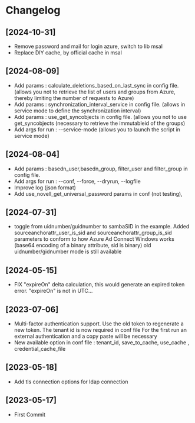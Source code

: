 # Changelog

## [2024-10-31]
- Remove password and mail for login azure, switch to lib msal
- Replace DIY cache, by official cache in msal

## [2024-08-09]
- Add params : calculate_deletions_based_on_last_sync in config file. (allows you not to retrieve the list of users and groups from Azure, thereby limiting the number of requests to Azure)
- Add params : synchronization_interval_service in config file. (allows in service mode to define the synchronization interval)
- Add params : use_get_syncobjects in config file. (allows you not to use get_syncobjects (necessary to retrieve the immutableid of the groups)
- Add args for run : --service-mode (allows you to launch the script in service mode)

## [2024-08-04]
- Add params : basedn_user,basedn_group, filter_user and filter_group in config file.
- Add args for run : --conf, --force, --dryrun, --logfile
- Improve log (json format)
- Add use_novell_get_universal_password params in conf (not testing), 

## [2024-07-31]
- toggle from uidnumber/guidnumber to sambaSID in the example. 
  Added sourceanchorattr_user_is_sid and sourceanchorattr_group_is_sid parameters to conform to how Azure Ad Connect Windows works (base64 encoding of a binary attribute, sid is binary)
  old uidnumber/gidnumber mode is still available

## [2024-05-15]
- FIX "expireOn" delta calculation, this would generate an expired token error. "expireOn" is not in UTC...

## [2023-07-06]
- Multi-factor authentication support. 
  Use the old token to regenerate a new token. The tenant id is now required in conf file
  For the first run an external authentication and a copy paste will be necessary
- New available option in conf file : tenant_id, save_to_cache, use_cache , credential_cache_file

## [2023-05-18]
- Add tls connection options for ldap connection

## [2023-05-17]
- First Commit


